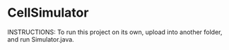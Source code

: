 # CellSimulator

INSTRUCTIONS: To run this project on its own, upload into another folder, and run Simulator.java.
